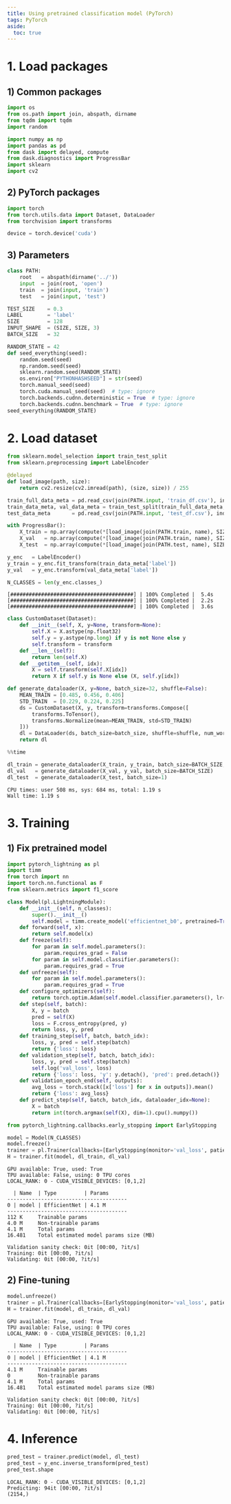 ```yaml
---
title: Using pretrained classification model (PyTorch)
tags: PyTorch
aside:
  toc: true
---
```


<!--more-->

# 1. Load packages

## 1) Common packages


```python
import os
from os.path import join, abspath, dirname
from tqdm import tqdm
import random

import numpy as np
import pandas as pd
from dask import delayed, compute
from dask.diagnostics import ProgressBar
import sklearn
import cv2
```

## 2) PyTorch packages


```python
import torch
from torch.utils.data import Dataset, DataLoader
from torchvision import transforms

device = torch.device('cuda')
```

## 3) Parameters


```python
class PATH:
    root   = abspath(dirname('../'))
    input  = join(root, 'open')
    train  = join(input, 'train')
    test   = join(input, 'test')

TEST_SIZE    = 0.3
LABEL        = 'label'
SIZE         = 128
INPUT_SHAPE  = (SIZE, SIZE, 3)
BATCH_SIZE   = 32

RANDOM_STATE = 42
def seed_everything(seed):
    random.seed(seed)
    np.random.seed(seed)
    sklearn.random.seed(RANDOM_STATE)
    os.environ["PYTHONHASHSEED"] = str(seed)
    torch.manual_seed(seed)
    torch.cuda.manual_seed(seed)  # type: ignore
    torch.backends.cudnn.deterministic = True  # type: ignore
    torch.backends.cudnn.benchmark = True  # type: ignore
seed_everything(RANDOM_STATE)
```

# 2. Load dataset


```python
from sklearn.model_selection import train_test_split
from sklearn.preprocessing import LabelEncoder

@delayed
def load_image(path, size):
    return cv2.resize(cv2.imread(path), (size, size)) / 255

train_full_data_meta = pd.read_csv(join(PATH.input, 'train_df.csv'), index_col=0)
train_data_meta, val_data_meta = train_test_split(train_full_data_meta, test_size=TEST_SIZE, stratify=train_full_data_meta[LABEL])
test_data_meta       = pd.read_csv(join(PATH.input, 'test_df.csv'), index_col=0)

with ProgressBar():
    X_train = np.array(compute(*[load_image(join(PATH.train, name), SIZE) for name in train_data_meta['file_name']]))
    X_val   = np.array(compute(*[load_image(join(PATH.train, name), SIZE) for name in val_data_meta['file_name']]))
    X_test  = np.array(compute(*[load_image(join(PATH.test, name), SIZE) for name in test_data_meta['file_name']]))

y_enc   = LabelEncoder()
y_train = y_enc.fit_transform(train_data_meta['label'])
y_val   = y_enc.transform(val_data_meta['label'])

N_CLASSES = len(y_enc.classes_)
```

    [########################################] | 100% Completed |  5.4s
    [########################################] | 100% Completed |  2.2s
    [########################################] | 100% Completed |  3.6s



```python
class CustomDataset(Dataset):
    def __init__(self, X, y=None, transform=None):
        self.X = X.astype(np.float32)
        self.y = y.astype(np.long) if y is not None else y
        self.transform = transform
    def __len__(self):
        return len(self.X)
    def __getitem__(self, idx):
        X = self.transform(self.X[idx])
        return X if self.y is None else (X, self.y[idx])

def generate_dataloader(X, y=None, batch_size=32, shuffle=False):
    MEAN_TRAIN = [0.485, 0.456, 0.406]
    STD_TRAIN  = [0.229, 0.224, 0.225]
    ds = CustomDataset(X, y, transform=transforms.Compose([
        transforms.ToTensor(),
        transforms.Normalize(mean=MEAN_TRAIN, std=STD_TRAIN)
    ]))
    dl = DataLoader(ds, batch_size=batch_size, shuffle=shuffle, num_workers=os.cpu_count(), pin_memory=True)
    return dl
```


```python
%%time

dl_train = generate_dataloader(X_train, y_train, batch_size=BATCH_SIZE, shuffle=True)
dl_val   = generate_dataloader(X_val, y_val, batch_size=BATCH_SIZE)
dl_test  = generate_dataloader(X_test, batch_size=1)
```

    CPU times: user 508 ms, sys: 684 ms, total: 1.19 s
    Wall time: 1.19 s


# 3. Training

## 1) Fix pretrained model


```python
import pytorch_lightning as pl
import timm
from torch import nn
import torch.nn.functional as F
from sklearn.metrics import f1_score

class Model(pl.LightningModule):
    def __init__(self, n_classes):
        super().__init__()
        self.model = timm.create_model('efficientnet_b0', pretrained=True, num_classes=n_classes)
    def forward(self, x):
        return self.model(x)
    def freeze(self):
        for param in self.model.parameters():
            param.requires_grad = False
        for param in self.model.classifier.parameters():
            param.requires_grad = True
    def unfreeze(self):
        for param in self.model.parameters():
            param.requires_grad = True
    def configure_optimizers(self):
        return torch.optim.Adam(self.model.classifier.parameters(), lr=2e-3)
    def step(self, batch):
        X, y = batch
        pred = self(X)
        loss = F.cross_entropy(pred, y)
        return loss, y, pred
    def training_step(self, batch, batch_idx):
        loss, y, pred = self.step(batch)
        return {'loss': loss}
    def validation_step(self, batch, batch_idx):
        loss, y, pred = self.step(batch)
        self.log('val_loss', loss)
        return {'loss': loss, 'y': y.detach(), 'pred': pred.detach()}
    def validation_epoch_end(self, outputs):
        avg_loss = torch.stack([x['loss'] for x in outputs]).mean()
        return {'loss': avg_loss}
    def predict_step(self, batch, batch_idx, dataloader_idx=None):
        X = batch
        return int(torch.argmax(self(X), dim=1).cpu().numpy())
```


```python
from pytorch_lightning.callbacks.early_stopping import EarlyStopping

model = Model(N_CLASSES)
model.freeze()
trainer = pl.Trainer(callbacks=[EarlyStopping(monitor='val_loss', patience=5)], gpus=1, max_epochs=5)
H = trainer.fit(model, dl_train, dl_val)
```

    GPU available: True, used: True
    TPU available: False, using: 0 TPU cores
    LOCAL_RANK: 0 - CUDA_VISIBLE_DEVICES: [0,1,2]

      | Name  | Type         | Params
    ---------------------------------------
    0 | model | EfficientNet | 4.1 M
    ---------------------------------------
    112 K     Trainable params
    4.0 M     Non-trainable params
    4.1 M     Total params
    16.481    Total estimated model params size (MB)

    Validation sanity check: 0it [00:00, ?it/s]
    Training: 0it [00:00, ?it/s]
    Validating: 0it [00:00, ?it/s]

## 2) Fine-tuning


```python
model.unfreeze()
trainer = pl.Trainer(callbacks=[EarlyStopping(monitor='val_loss', patience=5)], gpus=1, max_epochs=10)
H = trainer.fit(model, dl_train, dl_val)
```

    GPU available: True, used: True
    TPU available: False, using: 0 TPU cores
    LOCAL_RANK: 0 - CUDA_VISIBLE_DEVICES: [0,1,2]

      | Name  | Type         | Params
    ---------------------------------------
    0 | model | EfficientNet | 4.1 M
    ---------------------------------------
    4.1 M     Trainable params
    0         Non-trainable params
    4.1 M     Total params
    16.481    Total estimated model params size (MB)

    Validation sanity check: 0it [00:00, ?it/s]
    Training: 0it [00:00, ?it/s]
    Validating: 0it [00:00, ?it/s]


# 4. Inference


```python
pred_test = trainer.predict(model, dl_test)
pred_test = y_enc.inverse_transform(pred_test)
pred_test.shape
```

    LOCAL_RANK: 0 - CUDA_VISIBLE_DEVICES: [0,1,2]
    Predicting: 94it [00:00, ?it/s]
    (2154,)
